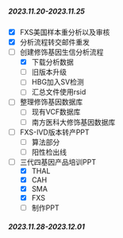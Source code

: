 
##### 2023.11.20-2023.11.25

- [x] FXS美国样本重分析以及审核
- [x] 分析流程转交邮件重发
- [ ] 创建修饰基因生信分析流程
	- [x] 下载分析数据
	- [ ] 旧版本升级
	- [ ] HBG加入SV检测
	- [ ] 汇总文件使用rsid
- [ ] 整理修饰基因数据库
	- [ ] 现有VCF数据库
	- [ ] 南方医科大修饰基因数据库
- [ ] FXS-IVD版本转产PPT
	- [ ] 算法部分
	- [ ] 阳性检出线
- [ ] 三代四基因产品培训PPT
	- [x] THAL
	- [x] CAH
	- [x] SMA
	- [x] FXS
	- [ ] 制作PPT

##### 2023.11.28-2023.12.01
